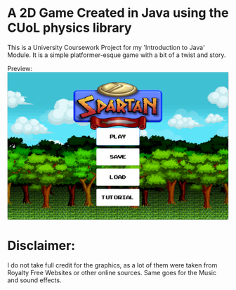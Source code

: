# A 2D Game Created in Java using the CUoL physics library

This is a University Coursework Project for my 'Introduction to Java' Module. 
It is a simple platformer-esque game with a bit of a twist and story.

Preview:
![Screenshot 1](./screenshot1.png)

# Disclaimer:
I do not take full credit for the graphics, as a lot of them were taken from Royalty Free Websites or other online sources.
Same goes for the Music and sound effects.

